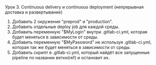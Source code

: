Урок 3. Continuous delivery и continuous deployment (непрерывная доставка и развертывание)
1) Добавить 2 окружения "preprod" и "production".
2) Добавить отдельные deploy job для каждой среды.
3) Добавить переменную "$MyLogin" внутри .gitlab-ci.yml, которая будет меняться в зависимости от среды.
3) Добавить переменную "$MyPassword" не используя .gitlab-ci.yml, которая так же будет меняться в зависимости от среды.
4) Добавить скрипт в .gitlab-ci.yml, который найдёт все запущенные pipeline по названии ветки(ref) и остановит их.
